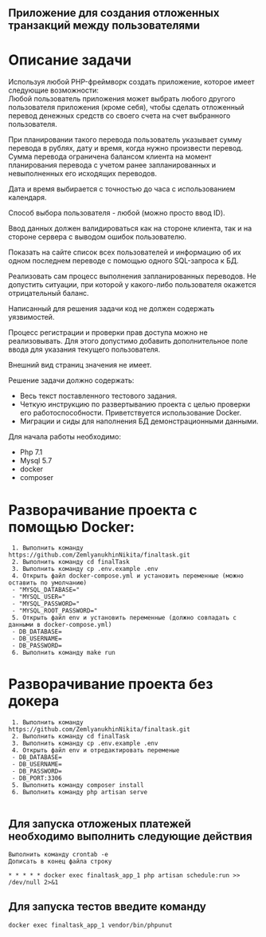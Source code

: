 ## Приложение для создания отложенных транзакций между пользователями

# Описание задачи 

Используя любой PHP-фреймворк создать приложение, которое имеет следующие возможности:   
Любой пользователь приложения может выбрать любого другого пользователя приложения (кроме себя), чтобы сделать отложенный перевод денежных средств со своего счета на счет выбранного пользователя.  

При планировании такого перевода пользователь указывает сумму перевода в рублях, дату и время, когда нужно произвести перевод. Сумма перевода ограничена балансом клиента на момент планирования перевода с учетом ранее запланированных и невыполненных его исходящих переводов. 

Дата и время выбирается с точностью до часа с использованием календаря.  

Способ выбора пользователя - любой (можно просто ввод ID).  

Ввод данных должен валидироваться как на стороне клиента, так и на стороне сервера с выводом ошибок пользователю.  

Показать на сайте список всех пользователей и информацию об их одном последнем переводе с помощью одного SQL-запроса к БД. 

Реализовать сам процесс выполнения запланированных переводов. Не допустить ситуации, при которой у какого-либо пользователя окажется отрицательный баланс.  

Написанный для решения задачи код не должен содержать уязвимостей. 

Процесс регистрации и проверки прав доступа можно не реализовывать. Для этого допустимо добавить дополнительное поле ввода для указания текущего пользователя.  

Внешний вид страниц значения не имеет.  

 Решение задачи должно содержать:
 - Весь текст поставленного тестового задания. 
 - Четкую инструкцию по развертыванию проекта с целью проверки его работоспособности. Приветствуется использование Docker. 
 - Миграции и сиды для наполнения БД демонстрационными данными.

Для  начала работы необходимо:
 - Php 7.1
 - Mysql 5.7
 - docker
 - composer

# Разворачивание проекта с помощью Docker: 
```
 1. Выполнить команду https://github.com/ZemlyanukhinNikita/finaltask.git
 2. Выполнить команду cd finalTask
 3. Выполнить команду cp .env.example .env 
 4. Открыть файл docker-compose.yml и установить переменные (можно оставить по умолчанию)
 - "MYSQL_DATABASE="
 - "MYSQL_USER="
 - "MYSQL_PASSWORD="
 - "MYSQL_ROOT_PASSWORD="
 5. Открыть файл env и установить переменные (должно совпадать с данными в docker-compose.yml)
 - DB_DATABASE=
 - DB_USERNAME=
 - DB_PASSWORD=
 6. Выполнить команду make run
 ```
 # Разворачивание проекта без докера 
```
 1. Выполнить команду https://github.com/ZemlyanukhinNikita/finaltask.git
 2. Выполнить команду cd finalTask
 3. Выполнить команду cp .env.example .env 
 4. Открыть файл env и отредактировать переменые
 - DB_DATABASE=
 - DB_USERNAME=
 - DB_PASSWORD=
 - DB_PORT:3306
 5. Выполнить команду composer install
 6. Выполнить команду php artisan serve
 
 ```
 ## Для запуска отложеных платежей необходимо выполнить следующие действия
 ```
 Выполнить команду crontab -e  
 Дописать в конец файла строку
 
 * * * * * docker exec finaltask_app_1 php artisan schedule:run >> /dev/null 2>&1
 ```
 
 ## Для запуска тестов введите команду 
 
 ``` docker exec finaltask_app_1 vendor/bin/phpunut ```
